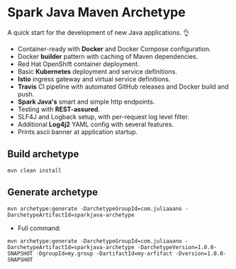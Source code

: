 # Spark Java Maven Archetype

A quick start for the development of new Java applications. :ok_hand:

* Container-ready with **Docker** and Docker Compose configuration.
* Docker **builder** pattern with caching of Maven dependencies.
* Red Hat OpenShift container deployment.
* Basic **Kubernetes** deployment and service definitions.
* **Istio** ingress gateway and virtual service definitions.
* **Travis** CI pipeline with automated GitHub releases and Docker build and push.
* **Spark Java's** smart and simple http endpoints.
* Testing with **REST-assured**.
* SLF4J and Logback setup, with per-request log level filter.
* Additional **Log4j2** YAML config with several features.
* Prints ascii banner at application startup.

## Build archetype
```
mvn clean install
```

## Generate archetype
```
mvn archetype:generate -DarchetypeGroupId=com.juliaaano -DarchetypeArtifactId=sparkjava-archetype
```
* Full command:
```
mvn archetype:generate -DarchetypeGroupId=com.juliaaano -DarchetypeArtifactId=sparkjava-archetype -DarchetypeVersion=1.0.0-SNAPSHOT -DgroupId=my.group -DartifactId=my-arfifact -Dversion=1.0.0-SNAPSHOT
```

